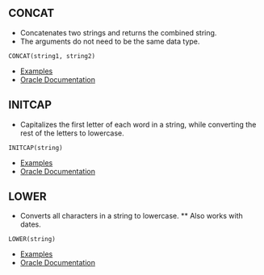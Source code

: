 ## CONCAT
* Concatenates two strings and returns the combined string.
* The arguments do not need to be the same data type.

```CONCAT(string1, string2)```

* [Examples](https://docs.oracle.com/en/database/oracle/oracle-database/21/sqlrf/CONCAT.html)
* [Oracle Documentation](https://docs.oracle.com/en/database/oracle/oracle-database/21/sqlrf/CONCAT.html)

## INITCAP
* Capitalizes the first letter of each word in a string, while converting the rest of the letters to lowercase.

```INITCAP(string)```

* [Examples](https://livesql.oracle.com/apex/livesql/s/pl2zn2by4a1korbuy8qk7qlr)
* [Oracle Documentation](https://docs.oracle.com/en/database/oracle/oracle-database/21/sqlrf/INITCAP.html)

## LOWER
* Converts all characters in a string to lowercase.
** Also works with dates.

```LOWER(string)```

* [Examples](https://livesql.oracle.com/apex/livesql/s/pmgyzmxayl39j3l7uromtxht)
* [Oracle Documentation](https://docs.oracle.com/en/database/oracle/oracle-database/21/sqlrf/LOWER.html)